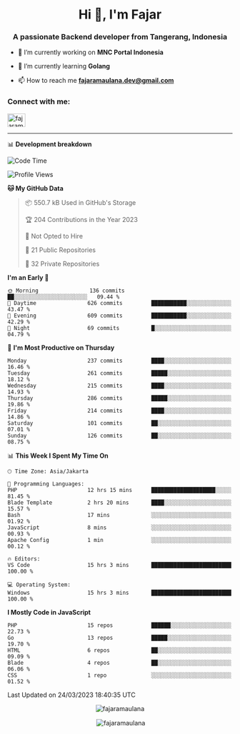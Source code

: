 <h1 align="center">Hi 👋, I'm Fajar</h1>
<h3 align="center">A passionate Backend developer from Tangerang, Indonesia</h3>

<!-- <p align="left"> <img src="https://komarev.com/ghpvc/?username=fajaramaulana&label=Profile%20views&color=0e75b6&style=flat" alt="fajaramaulana" /> </p> -->

- 🔭 I’m currently working on **MNC Portal Indonesia**

- 🌱 I’m currently learning **Golang**

- 📫 How to reach me **fajaramaulana.dev@gmail.com**

<h3 align="left">Connect with me:</h3>
<p align="left">
<a href="https://linkedin.com/in/fajar-agus-maulana-73533a180/" target="blank"><img align="center" src="https://raw.githubusercontent.com/rahuldkjain/github-profile-readme-generator/master/src/images/icons/Social/linked-in-alt.svg" alt="fajaramaulana" height="30" width="40" /></a>
</p>

-------

📊 **Development breakdown**
<!--START_SECTION:waka-->
![Code Time](http://img.shields.io/badge/Code%20Time-1%2C006%20hrs%204%20mins-blue)

![Profile Views](http://img.shields.io/badge/Profile%20Views-0-blue)

**🐱 My GitHub Data** 

> 📦 550.7 kB Used in GitHub's Storage 
 > 
> 🏆 204 Contributions in the Year 2023
 > 
> 🚫 Not Opted to Hire
 > 
> 📜 21 Public Repositories 
 > 
> 🔑 32 Private Repositories 
 > 
**I'm an Early 🐤** 

```text
🌞 Morning                136 commits         ██░░░░░░░░░░░░░░░░░░░░░░░   09.44 % 
🌆 Daytime                626 commits         ███████████░░░░░░░░░░░░░░   43.47 % 
🌃 Evening                609 commits         ███████████░░░░░░░░░░░░░░   42.29 % 
🌙 Night                  69 commits          █░░░░░░░░░░░░░░░░░░░░░░░░   04.79 % 
```
📅 **I'm Most Productive on Thursday** 

```text
Monday                   237 commits         ████░░░░░░░░░░░░░░░░░░░░░   16.46 % 
Tuesday                  261 commits         █████░░░░░░░░░░░░░░░░░░░░   18.12 % 
Wednesday                215 commits         ████░░░░░░░░░░░░░░░░░░░░░   14.93 % 
Thursday                 286 commits         █████░░░░░░░░░░░░░░░░░░░░   19.86 % 
Friday                   214 commits         ████░░░░░░░░░░░░░░░░░░░░░   14.86 % 
Saturday                 101 commits         ██░░░░░░░░░░░░░░░░░░░░░░░   07.01 % 
Sunday                   126 commits         ██░░░░░░░░░░░░░░░░░░░░░░░   08.75 % 
```


📊 **This Week I Spent My Time On** 

```text
🕑︎ Time Zone: Asia/Jakarta

💬 Programming Languages: 
PHP                      12 hrs 15 mins      ████████████████████░░░░░   81.45 % 
Blade Template           2 hrs 20 mins       ████░░░░░░░░░░░░░░░░░░░░░   15.57 % 
Bash                     17 mins             ░░░░░░░░░░░░░░░░░░░░░░░░░   01.92 % 
JavaScript               8 mins              ░░░░░░░░░░░░░░░░░░░░░░░░░   00.93 % 
Apache Config            1 min               ░░░░░░░░░░░░░░░░░░░░░░░░░   00.12 % 

🔥 Editors: 
VS Code                  15 hrs 3 mins       █████████████████████████   100.00 % 

💻 Operating System: 
Windows                  15 hrs 3 mins       █████████████████████████   100.00 % 
```

**I Mostly Code in JavaScript** 

```text
PHP                      15 repos            ██████░░░░░░░░░░░░░░░░░░░   22.73 % 
Go                       13 repos            █████░░░░░░░░░░░░░░░░░░░░   19.70 % 
HTML                     6 repos             ██░░░░░░░░░░░░░░░░░░░░░░░   09.09 % 
Blade                    4 repos             ██░░░░░░░░░░░░░░░░░░░░░░░   06.06 % 
CSS                      1 repo              ░░░░░░░░░░░░░░░░░░░░░░░░░   01.52 % 
```




 Last Updated on 24/03/2023 18:40:35 UTC
<!--END_SECTION:waka-->
<p align="center"><img align="center" src="https://github-readme-stats.vercel.app/api/top-langs?username=fajaramaulana&show_icons=true&locale=en&layout=compact" alt="fajaramaulana" /></p>

<p align="center">&nbsp;<img align="center" src="https://github-readme-stats.vercel.app/api?username=fajaramaulana&show_icons=true&locale=en" alt="fajaramaulana" /></p>
